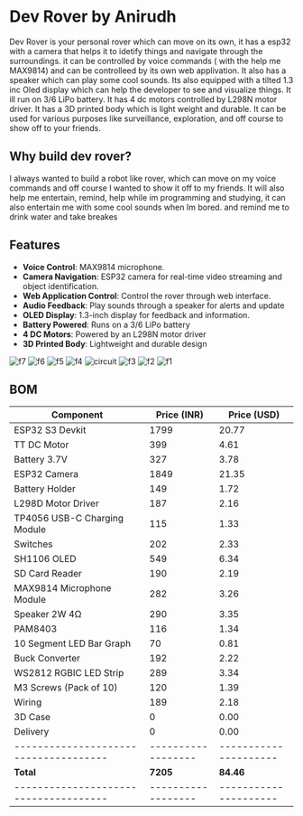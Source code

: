 # Dev Rover by Anirudh

Dev Rover is your personal rover which can move on its own, it has a esp32 with a camera that helps it to idetify things and navigate through the surroundings. it can be controlled by voice commands ( with the help me MAX9814) and can be controlleed by its own web applivation. It also has a speaker which can play some cool sounds. Its also equipped with a tilted 1.3 inc Oled display which can help the developer to see and visualize things. It ill run on 3/6 LiPo battery. It has 4 dc motors controlled by L298N motor driver. It has a 3D printed body which is light weight and durable. It can be used for various purposes like surveillance, exploration, and off course to show off to your friends.

## Why build dev rover?
I always wanted to build a robot like rover, which can move on my voice commands and off course I wanted to show it off to my friends. It will also help me entertain, remind, help while im programming and studying, it can also entertain me with some cool sounds when Im bored. and remind me to drink water and take breakes

## Features
- **Voice Control**: MAX9814 microphone.
- **Camera Navigation**: ESP32 camera for real-time video streaming and object identification.
- **Web Application Control**: Control the rover through web interface.
- **Audio Feedback**: Play sounds through a speaker for alerts and update
- **OLED Display**: 1.3-inch display for feedback and information.
- **Battery Powered**: Runs on a 3/6 LiPo battery 
- **4 DC Motors**: Powered by an L298N motor driver
- **3D Printed Body**: Lightweight and durable design


![f7](https://github.com/user-attachments/assets/4061e1b1-3ead-45ee-974e-77f218a2d66d)
![f6](https://github.com/user-attachments/assets/2593fbd9-ad37-4c01-b7c0-2ae235eee321)
![f5](https://github.com/user-attachments/assets/6d1245a6-8337-41bf-b5bb-bcd7782ee8b2)
![f4](https://github.com/user-attachments/assets/119ca12f-1b47-43ae-9953-a9062cb8d259)
![circuit](https://github.com/user-attachments/assets/3ef9ad68-8348-43e0-b893-e962e287dba9)
![f3](https://github.com/user-attachments/assets/8d0868a9-4078-4684-b9a8-62a9db773f0d)
![f2](https://github.com/user-attachments/assets/5c70919f-8ba9-4d61-aa44-499578473bc3)
![f1](https://github.com/user-attachments/assets/6c49fe4f-2a53-4460-b094-c7a76e19a6a7)


## BOM
| **Component**                       | **Price (INR)**  | **Price (USD)**     |
|-------------------------------------|------------------|---------------------|
| ESP32 S3 Devkit                     | 1799             | 20.77               |
| TT DC Motor                         | 399              | 4.61                |
| Battery 3.7V                        | 327              | 3.78                |
| ESP32 Camera                        | 1849             | 21.35               |
| Battery Holder                      | 149              | 1.72                |
| L298D Motor Driver                  | 187              | 2.16                |
| TP4056 USB-C Charging Module        | 115              | 1.33                |
| Switches                            | 202              | 2.33                |
| SH1106 OLED                         | 549              | 6.34                |
| SD Card Reader                      | 190              | 2.19                |
| MAX9814 Microphone Module           | 282              | 3.26                |
| Speaker 2W 4Ω                       | 290              | 3.35                |
| PAM8403                             | 116              | 1.34                |
| 10 Segment LED Bar Graph            | 70               | 0.81                |
| Buck Converter                      | 192              | 2.22                |
| WS2812 RGBIC LED Strip              | 289              | 3.34                |
| M3 Screws (Pack of 10)              | 120              | 1.39                |
| Wiring                              | 189              | 2.18                |
| 3D Case                             | 0                | 0.00                |
| Delivery                            | 0                | 0.00                |
|-------------------------------------|------------------|---------------------|
| **Total**                           | **7205**         | **84.46**           |
|-------------------------------------|------------------|---------------------|
